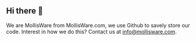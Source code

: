 ## Hi there 👋


We are MollisWare from MollisWare.com, we use Github to savely store our code. Interest in how we do this? Contact us at info@mollisware.com.
